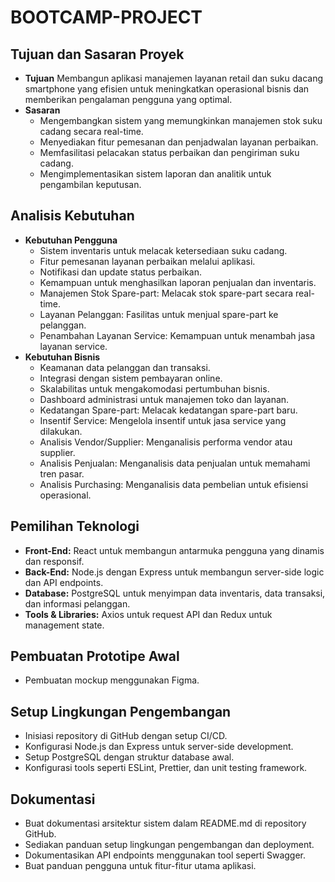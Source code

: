 # BOOTCAMP-PROJECT

## Tujuan dan Sasaran Proyek
- **Tujuan**
  Membangun aplikasi manajemen layanan retail dan suku dacang smartphone yang efisien untuk meningkatkan operasional bisnis dan memberikan pengalaman pengguna yang optimal.
- **Sasaran**
  - Mengembangkan sistem yang memungkinkan manajemen stok suku cadang secara real-time.
  - Menyediakan fitur pemesanan dan penjadwalan layanan perbaikan.
  - Memfasilitasi pelacakan status perbaikan dan pengiriman suku cadang.
  - Mengimplementasikan sistem laporan dan analitik untuk pengambilan keputusan.
 
## Analisis Kebutuhan
- **Kebutuhan Pengguna**
  - Sistem inventaris untuk melacak ketersediaan suku cadang.
  - Fitur pemesanan layanan perbaikan melalui aplikasi.
  - Notifikasi dan update status perbaikan.
  - Kemampuan untuk menghasilkan laporan penjualan dan inventaris.
  - Manajemen Stok Spare-part: Melacak stok spare-part secara real-time.
  - Layanan Pelanggan: Fasilitas untuk menjual spare-part ke pelanggan.
  - Penambahan Layanan Service: Kemampuan untuk menambah jasa layanan service.
- **Kebutuhan Bisnis**
  - Keamanan data pelanggan dan transaksi.
  -  Integrasi dengan sistem pembayaran online.
  - Skalabilitas untuk mengakomodasi pertumbuhan bisnis.
  - Dashboard administrasi untuk manajemen toko dan layanan.
  - Kedatangan Spare-part: Melacak kedatangan spare-part baru.
  - Insentif Service: Mengelola insentif untuk jasa service yang dilakukan.
  - Analisis Vendor/Supplier: Menganalisis performa vendor atau supplier.
  - Analisis Penjualan: Menganalisis data penjualan untuk memahami tren pasar.
  - Analisis Purchasing: Menganalisis data pembelian untuk efisiensi operasional.
 
## Pemilihan Teknologi
- **Front-End:** React untuk membangun antarmuka pengguna yang dinamis dan responsif.
- **Back-End:** Node.js dengan Express untuk membangun server-side logic dan API endpoints.
- **Database:** PostgreSQL untuk menyimpan data inventaris, data transaksi, dan informasi pelanggan.
- **Tools & Libraries:** Axios untuk request API dan Redux untuk management state.

## Pembuatan Prototipe Awal
- Pembuatan mockup menggunakan Figma.

## Setup Lingkungan Pengembangan
- Inisiasi repository di GitHub dengan setup CI/CD.
- Konfigurasi Node.js dan Express untuk server-side development.
- Setup PostgreSQL dengan struktur database awal.
- Konfigurasi tools seperti ESLint, Prettier, dan unit testing framework.

## Dokumentasi
- Buat dokumentasi arsitektur sistem dalam README.md di repository GitHub.
- Sediakan panduan setup lingkungan pengembangan dan deployment.
- Dokumentasikan API endpoints menggunakan tool seperti Swagger.
- Buat panduan pengguna untuk fitur-fitur utama aplikasi.
